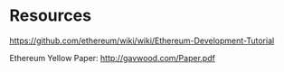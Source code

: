 # Resources

https://github.com/ethereum/wiki/wiki/Ethereum-Development-Tutorial

Ethereum Yellow Paper: http://gavwood.com/Paper.pdf

